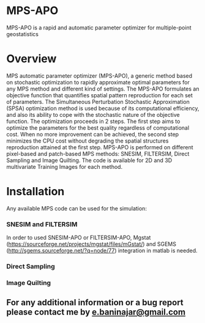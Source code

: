 # MPS-APO
MPS-APO is a rapid and automatic parameter optimizer for multiple-point geostatistics

# Overview
MPS automatic parameter optimizer (MPS-APO), a generic method based on stochastic optimization to rapidly approximate optimal parameters for any MPS method and different kind of settings. The MPS-APO formulates an objective function that quantifies spatial pattern reproduction for each set of parameters. The Simultaneous Perturbation Stochastic Approximation (SPSA) optimization method is used because of its computational efficiency, and also its ability to cope with the stochastic nature of the objective function. The optimization proceeds in 2 steps. The first step aims to optimize the parameters for the best quality regardless of computational cost. When no more improvement can be achieved, the second step minimizes the CPU cost without degrading the spatial structures reproduction attained at the first step. MPS-APO is performed on different pixel-based and patch-based MPS methods: SNESIM, FILTERSIM, Direct Sampling and Image Quilting. The code is available for 2D and 3D multivariate Training Images for each method.

# Installation
Any available MPS code can be used for the simulation:

### SNESIM and FILTERSIM
In order to used SNESIM-APO or FILTERSIM-APO, Mgstat (https://sourceforge.net/projects/mgstat/files/mGstat/) and SGEMS (http://sgems.sourceforge.net/?q=node/77) integration in matlab is needed. 

### Direct Sampling

### Image Quilting


## For any additional information or a bug report please contact me by e.baninajar@gmail.com
